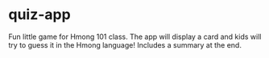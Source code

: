 # quiz-app
Fun little game for Hmong 101 class. The app will display a card and kids will try to guess it in the Hmong language! Includes a summary at the end.
